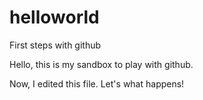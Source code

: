 # helloworld
First steps with github


Hello, this is my sandbox to play with github.

Now, I edited this file. Let's what happens!

